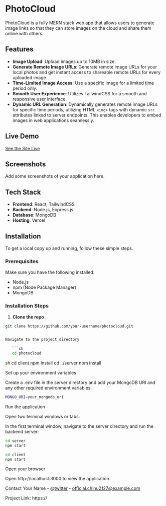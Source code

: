 # PhotoCloud

PhotoCloud is a fully MERN stack web app that allows users to generate image links so that they can store images on the cloud and share them online with others.

## Features

- **Image Upload**: Upload images up to 10MB in size.
- **Generate Remote Image URLs**: Generate remote image URLs for your local photos and get instant access to shareable remote URLs for every uploaded image.
- **Time-Limited Image Access**: Use a specific image for a limited time period only.
- **Smooth User Experience**: Utilizes TailwindCSS for a smooth and responsive user interface.
- **Dynamic URL Generation**: Dynamically generates remote image URLs for specific time periods, utilizing HTML `<img>` tags with dynamic `src` attributes linked to server endpoints. This enables developers to embed images in web applications seamlessly.

## Live Demo

[See the Site Live](https://photocloud.vercel.app/)

## Screenshots

Add some screenshots of your application here.

## Tech Stack

- **Frontend**: React, TailwindCSS
- **Backend**: Node.js, Express.js
- **Database**: MongoDB
- **Hosting**: Vercel

## Installation

To get a local copy up and running, follow these simple steps.

### Prerequisites

Make sure you have the following installed:

- Node.js
- npm (Node Package Manager)
- MongoDB

### Installation Steps

1. **Clone the repo**

```sh
git clone https://github.com/your-username/photocloud.git


Navigate to the project directory

   ```sh
   cd photocloud
   ```
   
   sh cd client
   npm install
   cd ../server
   npm install

Set up your environment variables

Create a .env file in the server directory and add your MongoDB URI and any other required environment variables.

```sh
MONGO_URI=your_mongodb_uri
```


Run the application

Open two terminal windows or tabs:

In the first terminal window, navigate to the server directory and run the backend server:
```sh
cd server
npm start
```

```sh
cd client
npm start
```

Open your browser

Open http://localhost:3000 to view the application.

Contact
Your Name - @[twitter](https://twitter.com/chinmayakumar27) - official.chinu2127@example.com

Project Link: https://
